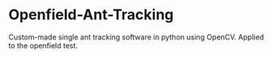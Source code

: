 # Openfield-Ant-Tracking
Custom-made single ant tracking software in python using OpenCV. Applied to the openfield test.
